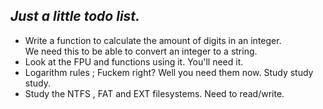 ## *Just a little todo list.*
* Write a function to calculate the amount of digits in an integer.
   <br />We need this to be able to convert an integer to a string.
* Look at the FPU and functions using it. You'll need it.
* Logarithm rules ; Fuckem right? Well you need them now. Study study study.
* Study the NTFS , FAT and EXT filesystems. Need to read/write.
